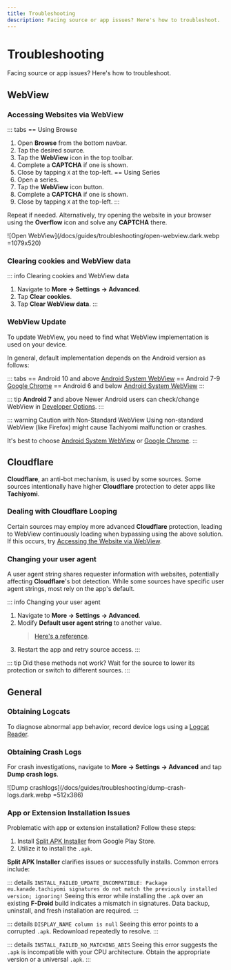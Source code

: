 ```yaml
---
title: Troubleshooting
description: Facing source or app issues? Here's how to troubleshoot.
---
```


# Troubleshooting

Facing source or app issues?
Here's how to troubleshoot.

## WebView

### Accessing Websites via WebView

::: tabs
== Using Browse
1. Open **Browse** from the bottom navbar.
1. Tap the desired source.
1. Tap the **WebView** icon in the top toolbar.
1. Complete a **CAPTCHA** if one is shown.
1. Close by tapping `X` at the top-left.
== Using Series
1. Open a series.
1. Tap the **WebView** icon button.
1. Complete a **CAPTCHA** if one is shown.
1. Close by tapping `X` at the top-left.
:::

Repeat if needed.
Alternatively, try opening the website in your browser using the **Overflow** icon and solve any **CAPTCHA** there.

![Open WebView](/docs/guides/troubleshooting/open-webview.dark.webp =1079x520)

### Clearing cookies and WebView data
::: info Clearing cookies and WebView data
1. Navigate to **More -> Settings -> Advanced**.
1. Tap **Clear cookies**.
1. Tap **Clear WebView data**.
:::

### WebView Update
To update WebView, you need to find what WebView implementation is used on your device.

In general, default implementation depends on the Android version as follows:

::: tabs
== Android 10 and above
[Android System WebView](https://play.google.com/store/apps/details?id=com.google.android.webview)
== Android 7-9
[Google Chrome](https://play.google.com/store/apps/details?id=com.android.chrome)
== Android 6 and below
[Android System WebView](https://play.google.com/store/apps/details?id=com.google.android.webview)
:::

::: tip **Android 7** and above
Newer Android users can check/change WebView in [Developer Options](https://developer.android.com/studio/debug/dev-options).
:::

::: warning Caution with Non-Standard WebView
Using non-standard WebView (like Firefox) might cause Tachiyomi malfunction or crashes.

It's best to choose [Android System WebView](https://play.google.com/store/apps/details?id=com.google.android.webview) or [Google Chrome](https://play.google.com/store/apps/details?id=com.android.chrome).
:::

## Cloudflare

**Cloudflare**, an anti-bot mechanism, is used by some sources.
Some sources intentionally have higher **Cloudflare** protection to deter apps like **Tachiyomi**.

### Dealing with Cloudflare Looping
Certain sources may employ more advanced **Cloudflare** protection, leading to WebView continuously loading when bypassing using the above solution.
If this occurs, try [Accessing the Website via WebView](#accessing-websites-via-webview).

### Changing your user agent
A user agent string shares requester information with websites, potentially affecting **Cloudflare**'s bot detection.
While some sources have specific user agent strings, most rely on the app's default.

::: info Changing your user agent
1. Navigate to **More -> Settings -> Advanced**.
2. Modify **Default user agent string** to another value.
	> [Here's a reference](https://www.whatismybrowser.com/guides/the-latest-user-agent/).
3. Restart the app and retry source access.
:::

::: tip Did these methods not work?
Wait for the source to lower its protection or switch to different sources.
:::

## General

### Obtaining Logcats
To diagnose abnormal app behavior, record device logs using a [Logcat Reader](https://play.google.com/store/apps/details?id=com.dp.logcatapp).

### Obtaining Crash Logs
For crash investigations, navigate to **More -> Settings -> Advanced** and tap **Dump crash logs**.

![Dump crashlogs](/docs/guides/troubleshooting/dump-crash-logs.dark.webp =512x386)

### App or Extension Installation Issues
Problematic with app or extension installation?
Follow these steps:

1. Install [Split APK Installer](https://play.google.com/store/apps/details?id=com.aefyr.sai) from Google Play Store.
1. Utilize it to install the `.apk`.

**Split APK Installer** clarifies issues or successfully installs.
Common errors include:

::: details `INSTALL_FAILED_UPDATE_INCOMPATIBLE: Package eu.kanade.tachiyomi signatures do not match the previously installed version; ignoring!`
Seeing this error while installing the `.apk` over an existing **F-Droid** build indicates a mismatch in signatures.
Data backup, uninstall, and fresh installation are required.
:::

::: details `DISPLAY_NAME column is null`
Seeing this error points to a corrupted `.apk`.
Redownload repeatedly to resolve.
:::

::: details `INSTALL_FAILED_NO_MATCHING_ABIS`
Seeing this error suggests the `.apk` is incompatible with your CPU architecture.
Obtain the appropriate version or a universal `.apk`.
:::
